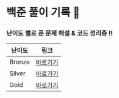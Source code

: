 # 백준 풀이 기록 📝

### 난이도 별로 푼 문제 해설 & 코드 정리중 !! 

| 난이도 | 링크 |
| --- | --- | 
| Bronze | [바로가기](https://github.com/Jy7733/Algorithm/tree/main/%EB%B0%B1%EC%A4%80/Bronze) |
| Silver | [바로가기](https://github.com/Jy7733/Algorithm/tree/main/%EB%B0%B1%EC%A4%80/Silver) |
| Gold | [바로가기](https://github.com/Jy7733/Algorithm/tree/main/%EB%B0%B1%EC%A4%80/Gold) |
